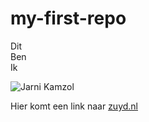 # my-first-repo

Dit
<br>
Ben
<br>
Ik

![Jarni Kamzol](foto.jpeg)

Hier komt een link naar [zuyd.nl](https://zuyd.nl)
